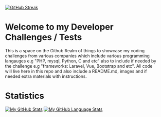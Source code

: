 [//]: <> (// This is confusing, I KNOW, so let me explain it to you :grin:)


[![GitHub Streak](https://github-readme-streak-stats.herokuapp.com/?user=DeanDevel)]()

# Welcome to my Developer Challenges / Tests 
This is a space on the Github Realm of things to showcase my coding challenges from various companies 
which include various programming langauges e.g "PHP, mysql, Python, C and etc" also to include if 
needed by the challenge e.g "frameworks: Laravel, Vue, Bootstrap and etc". All code will live
here in this repo and also include a README.md, images and if needed extra materials with instructions.

# Statistics
[![My GitHub Stats](https://github-readme-stats.vercel.app/api/?username=DeanDevel&count_private=true&showicons=true)]()
[![My GitHub Language Stats](https://github-readme-stats.vercel.app/api/top-langs/?username=DeanDevel)]()
